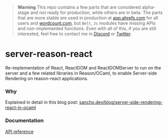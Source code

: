 > **Warning**
> This repo contains a few parts that are considered alpha-stage and not ready for production, while others are in beta. The parts that are more stable are used in production at [app.ahrefs.com](https://app.ahrefs.com) for all users and [wordcount.com](https://wordcount.com), but `Belt`, `Js` modules have missing APIs and non-implemented functions.
> Even with all of this, if you are still interested, feel free to contact me in [Discord](https://discord.com/users/122441959414431745) or [Twitter](https://www.twitter.com/davesnx).

# server-reason-react

Re-implementation of React, ReactDOM and ReactDOMServer to run on the server and a few related libraries in Reason/OCaml, to enable Server-side Rendering on reason-react applications.

### Why 
Explained in detail in this blog post: [sancho.dev/blog/server-side-rendering-react-in-ocaml](https://sancho.dev/blog/server-side-rendering-react-in-ocaml)

### Documentation
[API reference](https://ml-in-barcelona.github.io/server-reason-react/server-reason-react/index.html)
